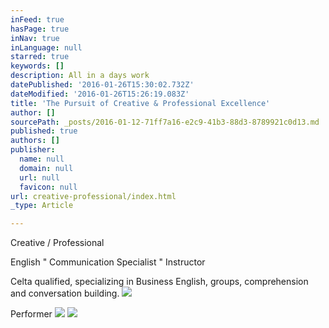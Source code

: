 ```yaml
---
inFeed: true
hasPage: true
inNav: true
inLanguage: null
starred: true
keywords: []
description: All in a days work
datePublished: '2016-01-26T15:30:02.732Z'
dateModified: '2016-01-26T15:26:19.083Z'
title: 'The Pursuit of Creative & Professional Excellence'
author: []
sourcePath: _posts/2016-01-12-71ff7a16-e2c9-41b3-88d3-8789921c0d13.md
published: true
authors: []
publisher:
  name: null
  domain: null
  url: null
  favicon: null
url: creative-professional/index.html
_type: Article

---
```

Creative / Professional

English " Communication Specialist " Instructor

Celta qualified, specializing in Business English, groups, comprehension and conversation building.
![](https://the-grid-user-content.s3-us-west-2.amazonaws.com/b838af32-d3b2-4eb8-bc9b-d513d8b7abd4.JPG)

Performer
![](https://the-grid-user-content.s3-us-west-2.amazonaws.com/abc116dd-3348-4796-a0c1-a76437bcd60b.png)
![](https://s3-us-west-2.amazonaws.com/the-grid-img/p/9ee6ec7e781cf340ff441508382f8c3e83d4afdc.png)
